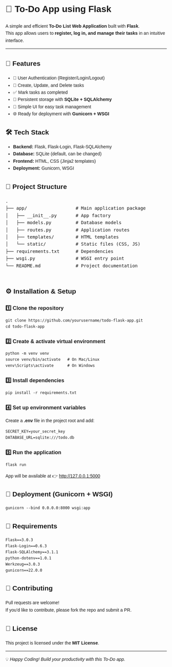 <!DOCTYPE html>
<html lang="en">
<head>
  <meta charset="UTF-8">
  <title>To-Do App using Flask</title>
</head>
<body style="font-family: Arial, sans-serif; line-height: 1.6; margin: 20px;">

  <h1>📝 To-Do App using Flask</h1>
  <p>
    A simple and efficient <strong>To-Do List Web Application</strong> built with <strong>Flask</strong>.<br>
    This app allows users to <strong>register, log in, and manage their tasks</strong> in an intuitive interface.
  </p>

  <hr>

  <h2>🚀 Features</h2>
  <ul>
    <li>🔐 User Authentication (Register/Login/Logout)</li>
    <li>📝 Create, Update, and Delete tasks</li>
    <li>✅ Mark tasks as completed</li>
    <li>💾 Persistent storage with <strong>SQLite + SQLAlchemy</strong></li>
    <li>🎨 Simple UI for easy task management</li>
    <li>🌐 Ready for deployment with <strong>Gunicorn + WSGI</strong></li>
  </ul>

  <h2>🛠️ Tech Stack</h2>
  <ul>
    <li><strong>Backend:</strong> Flask, Flask-Login, Flask-SQLAlchemy</li>
    <li><strong>Database:</strong> SQLite (default, can be changed)</li>
    <li><strong>Frontend:</strong> HTML, CSS (Jinja2 templates)</li>
    <li><strong>Deployment:</strong> Gunicorn, WSGI</li>
  </ul>

  <h2>📂 Project Structure</h2>
  <pre>
.
├── app/                  # Main application package
│   ├── __init__.py       # App factory
│   ├── models.py         # Database models
│   ├── routes.py         # Application routes
│   ├── templates/        # HTML templates
│   └── static/           # Static files (CSS, JS)
├── requirements.txt      # Dependencies
├── wsgi.py               # WSGI entry point
└── README.md             # Project documentation
  </pre>

  <h2>⚙️ Installation & Setup</h2>
  <h3>1️⃣ Clone the repository</h3>
  <pre><code>git clone https://github.com/yourusername/todo-flask-app.git
cd todo-flask-app</code></pre>

  <h3>2️⃣ Create & activate virtual environment</h3>
  <pre><code>python -m venv venv
source venv/bin/activate   # On Mac/Linux
venv\Scripts\activate      # On Windows</code></pre>

  <h3>3️⃣ Install dependencies</h3>
  <pre><code>pip install -r requirements.txt</code></pre>

  <h3>4️⃣ Set up environment variables</h3>
  <p>Create a <strong>.env</strong> file in the project root and add:</p>
  <pre><code>SECRET_KEY=your_secret_key
DATABASE_URL=sqlite:///todo.db</code></pre>

  <h3>5️⃣ Run the application</h3>
  <pre><code>flask run</code></pre>
  <p>App will be available at 👉 <a href="http://127.0.0.1:5000">http://127.0.0.1:5000</a></p>

  <h2>🚀 Deployment (Gunicorn + WSGI)</h2>
  <pre><code>gunicorn --bind 0.0.0.0:8000 wsgi:app</code></pre>

  <h2>📌 Requirements</h2>
  <pre><code>Flask==3.0.3
Flask-Login==0.6.3
Flask-SQLAlchemy==3.1.1
python-dotenv==1.0.1
Werkzeug==3.0.3
gunicorn==22.0.0</code></pre>

  <h2>🤝 Contributing</h2>
  <p>Pull requests are welcome!<br>
  If you’d like to contribute, please fork the repo and submit a PR.</p>

  <h2>📜 License</h2>
  <p>This project is licensed under the <strong>MIT License</strong>.</p>

  <hr>
  <p>💡 <em>Happy Coding! Build your productivity with this To-Do app.</em></p>

</body>
</html>
